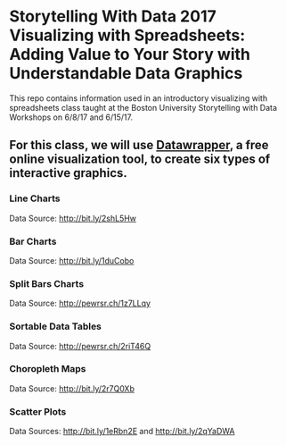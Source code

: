 # Storytelling With Data 2017 Visualizing with Spreadsheets: Adding Value to Your Story with Understandable Data Graphics
This repo contains information used in an introductory visualizing with spreadsheets class taught at the Boston University Storytelling with Data Workshops on 6/8/17 and 6/15/17.

## For this class, we will use [Datawrapper](https://www.datawrapper.de), a free online visualization tool, to create six types of interactive graphics.

### Line Charts

Data Source: http://bit.ly/2shL5Hw

### Bar Charts

Data Source: http://bit.ly/1duCobo

### Split Bars Charts

Data Source: http://pewrsr.ch/1z7LLqy

### Sortable Data Tables

Data Source: http://pewrsr.ch/2riT46Q

### Choropleth Maps

Data Source: http://bit.ly/2r7Q0Xb

### Scatter Plots

Data Sources: http://bit.ly/1eRbn2E and http://bit.ly/2qYaDWA
